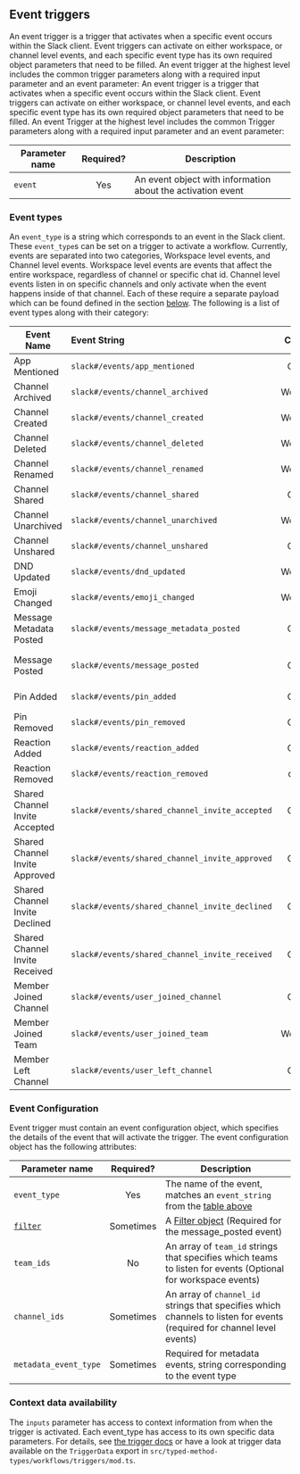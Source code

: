 ## Event triggers

An event trigger is a trigger that activates when a specific event occurs within the Slack client. Event triggers can activate on either workspace,
or channel level events, and each specific event type has its own required object parameters that need to be filled. An event trigger at the highest
level includes the common trigger parameters along with a required input parameter and an event parameter:
An event trigger is a trigger that activates when a specific event occurs within the Slack client. Event triggers can activate on either workspace,
or channel level events, and each specific event type has its own required object parameters that need to be filled. An event Trigger at the highest
level includes the common Trigger parameters along with a required input parameter and an event parameter:

| Parameter name  | Required?     | Description                                                          |
| ----------------|:-------------:| ---------------------------------------------------------------------|
| `event`           | Yes            | An event object with information about the activation event          |

### Event types

An `event_type` is a string which corresponds to an event in the Slack client. These `event_type`s can be set on a trigger to activate a workflow.
Currently, events are separated into two categories, Workspace level events, and Channel level events. Workspace level events are events that affect the entire workspace, regardless of channel or specific chat id. Channel level events listen in on specific channels and only activate when the event happens inside of that channel. Each of these require a separate payload which can be found defined in the section [below](#the-event-object).
The following is a list of event types along with their category:

| Event Name                       | Event String                | Category      | Notes       | Link    |  Payload     |
| ---------------------------------|:----------------------------|:-------------:| ------------| --------| -------------|
| App Mentioned                    |`slack#/events/app_mentioned`| Channel       |             |[API Doc](https://api.slack.com/events/app_mention)|[Payload](#app_mentioned)|
| Channel Archived                 |`slack#/events/channel_archived`| Workspace     |             |[API Doc](https://api.slack.com/events/channel_archive)|[Payload](#channel_archived)|
| Channel Created                  |`slack#/events/channel_created`| Workspace     |             |[API Doc](https://api.slack.com/events/channel_created)|[Payload](#channel_created)|
| Channel Deleted                  |`slack#/events/channel_deleted`| Workspace     |             |[API Doc](https://api.slack.com/events/channel_deleted)|[Payload](#channel_deleted)|
| Channel Renamed                  |`slack#/events/channel_renamed`| Workspace     |             |[API Doc](https://api.slack.com/events/channel_rename)|[Payload](#channel_renamed)|
| Channel Shared                   |`slack#/events/channel_shared`| Channel       |             |[API Doc](https://api.slack.com/events/channel_shared)|[Payload](#channel_shared)|
| Channel Unarchived               |`slack#/events/channel_unarchived`| Workspace     |             |[API Doc](https://api.slack.com/events/channel_unarchive)|[Payload](#channel_unarchived)|
| Channel Unshared                 |`slack#/events/channel_unshared`| Channel       |             |[API Doc](https://api.slack.com/events/channel_unshared)|[Payload](#channel_unshared)|
| DND Updated                      |`slack#/events/dnd_updated`| Workspace     |             |[API Doc](https://api.slack.com/events/dnd_updated)|[Payload](#dnd_status_updated)|
| Emoji Changed                    |`slack#/events/emoji_changed`| Workspace     |             |[API Doc](https://api.slack.com/events/emoji_changed)|[Payload](#emoji_changed)|
| Message Metadata Posted          |`slack#/events/message_metadata_posted`| Channel       | Requires the "metadata_event_type" parameter |[API Doc](https://api.slack.com/events/message_metadata_posted)|[Payload](#message-metadata-trigger)|
| Message Posted                   |`slack#/events/message_posted`| Channel       | Requires a "filter" parameter in event object|[API Doc](https://api.slack.com/events/message)|[Payload](#messageposted-trigger)|
| Pin Added                        |`slack#/events/pin_added`| Channel       |             |[API Doc](https://api.slack.com/events/pin_added)|[Payload](#pin_added)|
| Pin Removed                      |`slack#/events/pin_removed`| Channel       |             |[API Doc](https://api.slack.com/events/pin_removed)|[Payload](#pin_removed)|
| Reaction Added                   |`slack#/events/reaction_added`| Channel       |             |[API Doc](https://api.slack.com/events/reaction_added)|[Payload](#reaction_added)|
| Reaction Removed                 |`slack#/events/reaction_removed`| channel       |             |[API Doc](https://api.slack.com/events/reaction_removed)|[Payload](#reaction_removed)|
| Shared Channel Invite Accepted   |`slack#/events/shared_channel_invite_accepted`| Channel       |  |[API Doc](https://api.slack.com/events/shared_channel_invite_accepted)|[Payload](#shared_channel_invite_accepted)|
| Shared Channel Invite Approved   |`slack#/events/shared_channel_invite_approved`| Channel       ||[API Doc](https://api.slack.com/events/shared_channel_invite_approved)|[Payload](#shared_channel_invite_approved)|
| Shared Channel Invite Declined   |`slack#/events/shared_channel_invite_declined`| Channel       | |[API Doc](https://api.slack.com/events/shared_channel_invite_declined)|[Payload](#shared_channel_invite_declined)|
| Shared Channel Invite Received   |`slack#/events/shared_channel_invite_received`| Channel       | |[API Doc](https://api.slack.com/events/shared_channel_invite_received)|[Payload](#shared_channel_invite_received)|
| Member Joined Channel              |`slack#/events/user_joined_channel`| Channel       |             |[API Doc](https://api.slack.com/events/member_joined_channel)|[Payload](#user_joined_channel)|
| Member Joined Team                 |`slack#/events/user_joined_team`| Workspace     |             ||[Payload](#user_joined_team)|
| Member Left Channel                |`slack#/events/user_left_channel`| Channel       |             |[API Doc](https://api.slack.com/events/member_left_channel)|[Payload](#user_left_channel)|

### Event Configuration

Event trigger must contain an event configuration object, which specifies the details of the event that will activate the trigger. The event configuration object has the following attributes:

| Parameter name    | Required?     | Description                                                             |
| ------------------|:-------------:| ------------------------------------------------------------------------|
| `event_type`        | Yes           | The name of the event, matches an `event_string` from the [table above](#event-types) |
| [`filter`](trigger-filters.md) | Sometimes     | A [Filter object](./trigger-filters.md) (Required for the message_posted event)    |
| `team_ids`         | No            | An array of `team_id` strings that specifies which teams to listen for events (Optional for workspace events)        |
| `channel_ids`       | Sometimes     | An array of `channel_id` strings that specifies which channels to listen for events (required for channel level events)  |
| `metadata_event_type`       | Sometimes     | Required for metadata events, string corresponding to the event type |

### Context data availability

The `inputs` parameter has access to context information from when the trigger is activated. Each event_type has access to its own specific data parameters. For details, see [the trigger docs](https://api.slack.com/future/triggers/event#response-object) or have a look at trigger data available on the `TriggerData` export in `src/typed-method-types/workflows/triggers/mod.ts`.
